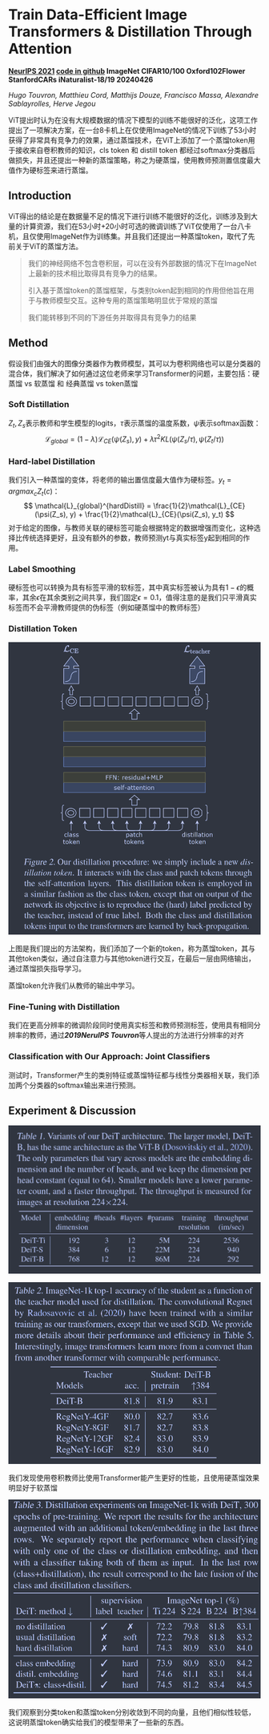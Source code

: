 # Train Data-Efficient Image Transformers & Distillation Through Attention

**[NeurIPS 2021](https://proceedings.mlr.press/v139/touvron21a)	[code in github](https://github.com/facebookresearch/deit)	ImageNet  CIFAR10/100  Oxford102Flower  StanfordCARs iNaturalist-18/19	20240426**

*Hugo Touvron, Matthieu Cord, Matthijs Douze, Francisco Massa, Alexandre Sablayrolles, Herve Jegou* 

ViT提出时认为在没有大规模数据的情况下模型的训练不能很好的泛化，这项工作提出了一项解决方案，在一台8卡机上在仅使用ImageNet的情况下训练了53小时获得了非常具有竞争力的效果，通过蒸馏技术，在ViT上添加了一个蒸馏token用于接收来自卷积教师的知识，cls token 和 distill token 都经过softmax分类器后做损失，并且还提出一种新的蒸馏策略，称之为硬蒸馏，使用教师预测置信度最大值作为硬标签来进行蒸馏。

## Introduction 

ViT得出的结论是在数据量不足的情况下进行训练不能很好的泛化，训练涉及到大量的计算资源，我们在53小时+20小时可选的微调训练了ViT仅使用了一台八卡机，且仅使用ImageNet作为训练集。并且我们还提出一种蒸馏token，取代了先前关于ViT的蒸馏方法。

> 我们的神经网络不包含卷积层，可以在没有外部数据的情况下在ImageNet上最新的技术相比取得具有竞争力的结果。
>
> 引入基于蒸馏token的蒸馏框架，与类别token起到相同的作用但他旨在用于与教师模型交互。这种专用的蒸馏策略明显优于常规的蒸馏
>
> 我们能转移到不同的下游任务并取得具有竞争力的结果

## Method

假设我们由强大的图像分类器作为教师模型，其可以为卷积网络也可以是分类器的混合体，我们解决了如何通过这位老师来学习Transformer的问题，主要包括：硬蒸馏 vs 软蒸馏 和 经典蒸馏 vs token蒸馏

### Soft Distillation

$Z_t, Z_s$表示教师和学生模型的logits，$\tau$表示蒸馏的温度系数，$\psi$表示softmax函数：
$$
\mathcal{L}_{global} = (1-\lambda)\mathcal{L}_{CE}(\psi(Z_s), y) + \lambda\tau^2KL(\psi(Z_s/\tau), \psi(Z_t/\tau))
$$

### Hard-label Distillation

我们引入一种蒸馏的变体，将老师的输出置信度最大值作为硬标签。$y_t = argmax_cZ_t(c)$：
$$
\mathcal{L}_{global}^{hardDistill} = \frac{1}{2}\mathcal{L}_{CE}(\psi(Z_s), y) + \frac{1}{2}\mathcal{L}_{CE}(\psi(Z_s), y_t)
$$
对于给定的图像，与教师关联的硬标签可能会根据特定的数据增强而变化，这种选择比传统选择更好，且没有额外的参数，教师预测yt与真实标签y起到相同的作用。

### Label Smoothing

硬标签也可以转换为具有标签平滑的软标签，其中真实标签被认为具有$1-\epsilon$的概率，其余$\epsilon$在其余类别之间共享，我们固定$\epsilon=0.1$，值得注意的是我们只平滑真实标签而不会平滑教师提供的伪标签（例如硬蒸馏中的教师标签）

### Distillation Token

![image-20240423105121609](imgs/image-20240423105121609.png)

上图是我们提出的方法架构，我们添加了一个新的token，称为蒸馏token，其与其他token类似，通过自注意力与其他token进行交互，在最后一层由网络输出，通过蒸馏损失指导学习。

蒸馏token允许我们从教师的输出中学习。

### Fine-Tuning with Distillation

我们在更高分辨率的微调阶段同时使用真实标签和教师预测标签，使用具有相同分辨率的教师，通过***2019NeruIPS Touvron***等人提出的方法进行分辨率的对齐

### Classification with Our Approach: Joint Classifiers

测试时，Transformer产生的类别特征或蒸馏特征都与线性分类器相关联，我们添加两个分类器的softmax输出来进行预测。

## Experiment & Discussion

![image-20240423113128631](imgs/image-20240423113128631.png)

![image-20240423113548437](imgs/image-20240423113548437.png)

我们发现使用卷积教师比使用Transformer能产生更好的性能，且使用硬蒸馏效果明显好于软蒸馏

![image-20240423111330916](imgs/image-20240423111330916.png)

我们观察到分类token和蒸馏token分别收敛到不同的向量，且他们相似性较低，这说明蒸馏token确实给我们的模型带来了一些新的东西。